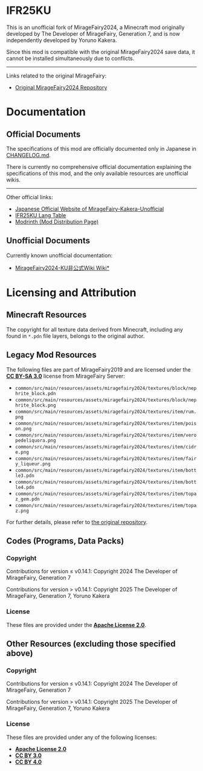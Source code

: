 # IFR25KU

This is an unofficial fork of MirageFairy2024, a Minecraft mod originally developed by The Developer of MirageFairy, Generation 7, and is now independently developed by Yoruno Kakera.

Since this mod is compatible with the original MirageFairy2024 save data, it cannot be installed simultaneously due to conflicts.

---

Links related to the original MirageFairy:

- [Original MirageFairy2024 Repository](https://github.com/MirageFairy/MirageFairy2024)

# Documentation

## Official Documents

The specifications of this mod are officially documented only in Japanese in [CHANGELOG.md](https://mirrgieriana.github.io/IFR25KU/CHANGELOG.md).

There is currently no comprehensive official documentation explaining the specifications of this mod, and the only available resources are unofficial wikis.

---

Other official links:

- [Japanese Official Website of MirageFairy-Kakera-Unofficial](https://miragefairy-kakera-unofficial.notion.site/)
- [IFR25KU Lang Table](https://mirrgieriana.github.io/IFR25KU/lang_table.html)
- [Modrinth (Mod Distribution Page)](https://modrinth.com/mod/ifr25ku)

## Unofficial Documents

Currently known unofficial documentation:

- [MirageFairy2024-KU非公式Wiki Wiki*](https://wikiwiki.jp/mifai2024/)

# Licensing and Attribution

## Minecraft Resources

The copyright for all texture data derived from Minecraft, including any found in `*.pdn` file layers, belongs to the original author.

## Legacy Mod Resources

The following files are part of MirageFairy2019 and are licensed under the **[CC BY-SA 3.0](https://creativecommons.org/licenses/by-sa/3.0/)** license from MirageFairy Server:

- `common/src/main/resources/assets/miragefairy2024/textures/block/nephrite_block.pdn`
- `common/src/main/resources/assets/miragefairy2024/textures/block/nephrite_block.png`
- `common/src/main/resources/assets/miragefairy2024/textures/item/rum.png`
- `common/src/main/resources/assets/miragefairy2024/textures/item/poison.png`
- `common/src/main/resources/assets/miragefairy2024/textures/item/veropedeliquora.png`
- `common/src/main/resources/assets/miragefairy2024/textures/item/cidre.png`
- `common/src/main/resources/assets/miragefairy2024/textures/item/fairy_liqueur.png`
- `common/src/main/resources/assets/miragefairy2024/textures/item/bottle3.pdn`
- `common/src/main/resources/assets/miragefairy2024/textures/item/bottle4.pdn`
- `common/src/main/resources/assets/miragefairy2024/textures/item/topaz_gem.pdn`
- `common/src/main/resources/assets/miragefairy2024/textures/item/topaz.png`

For further details, please refer to [the original repository](https://github.com/MirageFairy/MirageFairy2019).

## Codes (Programs, Data Packs)

### Copyright

Contributions for version ≤ v0.14.1: Copyright 2024 The Developer of MirageFairy, Generation 7

Contributions for version > v0.14.1: Copyright 2025 The Developer of MirageFairy, Generation 7, Yoruno Kakera

### License

These files are provided under the **[Apache License 2.0](LICENSE)**.

## Other Resources (excluding those specified above)

### Copyright

Contributions for version ≤ v0.14.1: Copyright 2024 The Developer of MirageFairy, Generation 7

Contributions for version > v0.14.1: Copyright 2025 The Developer of MirageFairy, Generation 7, Yoruno Kakera

### License

These files are provided under any of the following licenses:

- **[Apache License 2.0](LICENSE)**
- **[CC BY 3.0](https://creativecommons.org/licenses/by/3.0/)**
- **[CC BY 4.0](https://creativecommons.org/licenses/by/4.0/)**
